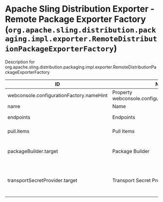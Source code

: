 # Apache Sling Distribution Exporter - Remote Package Exporter Factory (`org.apache.sling.distribution.packaging.impl.exporter.RemoteDistributionPackageExporterFactory`)

Description for org.apache.sling.distribution.packaging.impl.exporter.RemoteDistributionPackageExporterFactory

| ID  | Name | Required | Type | Default value | Description |
| --- | ---- | -------- | ---- | ------------- | ----------- |
| webconsole.configurationFactory.nameHint | Property webconsole.configurationFactory.nameHint | `true` | `String` | `[Exporter name: {name}]` | Description for webconsole.configurationFactory.nameHint |
| name | Name | `true` | `String` | `null` | The name of the exporter. |
| endpoints | Endpoints | `true` | `String` | `null` | The list of endpoints from which the packages will be exported. |
| pull.items | Pull Items | `true` | `String` | `[1]` | number of subsequent pull requests to make |
| packageBuilder.target | Package Builder | `true` | `String` | `[(name=default)]` | The target reference for the DistributionPackageBuilder used to create distribution packages, e.g. use target=(name=...) to bind to services by name. |
| transportSecretProvider.target | Transport Secret Provider | `true` | `String` | `[(name=default)]` | The target reference for the DistributionTransportSecretProvider used to obtain the credentials used for accessing the remote endpoints, e.g. use target=(name=...) to bind to services by name. |
